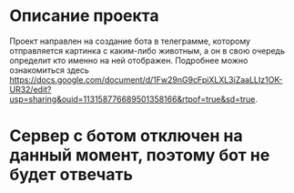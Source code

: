 # Описание проекта
Проект направлен на создание бота в телеграмме, которому отправляется картинка с каким-либо животным, а он в свою очередь определит кто именно на ней отображен. Подробнее можно ознакомиться здесь https://docs.google.com/document/d/1Fw29nG9cFpiXLXL3iZaaLLIz1OK-UR32/edit?usp=sharing&ouid=113158776689501358166&rtpof=true&sd=true.
# Сервер с ботом отключен на данный момент, поэтому бот не будет отвечать  
